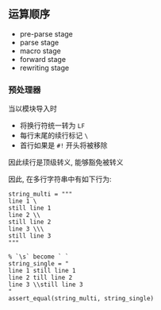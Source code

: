 


## 运算顺序

- pre-parse stage
- parse stage
- macro stage
- forward stage
- rewriting stage


### 预处理器

当以模块导入时

- 将换行符统一转为 `LF`
- 每行末尾的续行标记 `\` 
- 首行如果是 `#!` 开头将被移除


因此续行是顶级转义, 能够豁免被转义

因此, 在多行字符串中有如下行为:

```sm
string_multi = """
line 1 \
still line 1
line 2 \\
still line 2
line 3 \\\
still line 3
"""

% `\s` become ` `
string_single = "
line 1 still line 1
line 2 till line 2
line 3 \\still line 3
"
assert_equal(string_multi, string_single)
```

